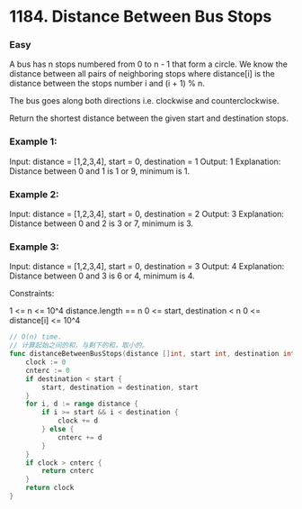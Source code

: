 # 1184. Distance Between Bus Stops

### Easy

A bus has n stops numbered from 0 to n - 1 that form a circle. We know the distance between all pairs of neighboring stops where distance[i] is the distance between the stops number i and (i + 1) % n.

The bus goes along both directions i.e. clockwise and counterclockwise.

Return the shortest distance between the given start and destination stops.

### Example 1:

Input: distance = [1,2,3,4], start = 0, destination = 1
Output: 1
Explanation: Distance between 0 and 1 is 1 or 9, minimum is 1.
 
### Example 2:

Input: distance = [1,2,3,4], start = 0, destination = 2
Output: 3
Explanation: Distance between 0 and 2 is 3 or 7, minimum is 3.
 
### Example 3:

Input: distance = [1,2,3,4], start = 0, destination = 3
Output: 4
Explanation: Distance between 0 and 3 is 6 or 4, minimum is 4.

Constraints:

1 <= n <= 10^4
distance.length == n
0 <= start, destination < n
0 <= distance[i] <= 10^4

```go
// O(n) time. 
// 计算起始之间的和，与剩下的和，取小的。
func distanceBetweenBusStops(distance []int, start int, destination int) int {
	clock := 0
	cnterc := 0
	if destination < start {
		start, destination = destination, start
	}
	for i, d := range distance {
		if i >= start && i < destination {
			clock += d
		} else {
			cnterc += d
		}
	}
	if clock > cnterc {
		return cnterc
	}
	return clock
}
```